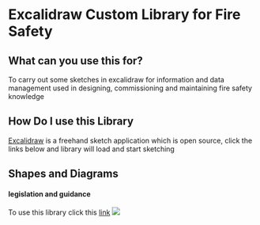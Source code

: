 # Excalidraw Custom Library for Fire Safety

## What can you use this for?
To carry out some sketches in excalidraw for information and data management used in designing, commissioning and maintaining fire safety knowledge
## How Do I use this Library
[Excalidraw](https://github.com/excalidraw/excalidraw) is a freehand sketch application which is open source, click the links below and library will load and start sketching
## Shapes and Diagrams
#### legislation and guidance
To use this library click this [link](https://excalidraw.com/?addLibrary=https://raw.githubusercontent.com/buildvoc/excalidraw-custom-libraries/main/legislation-guidance-library.excalidrawlib) 
![](https://notes.buildvoc.co.uk/uploads/upload_5fa121a4dbb68e6662cb7d63ba8eb1e3.jpg)
